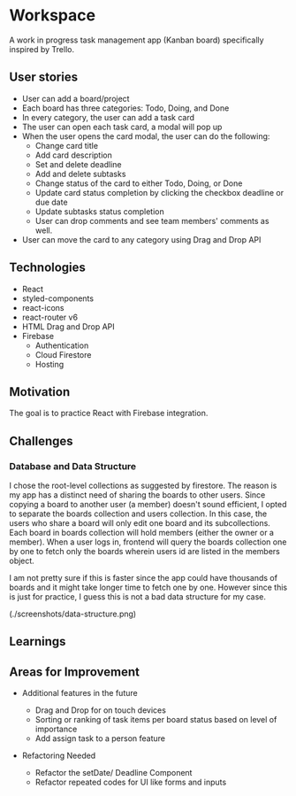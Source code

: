# Workspace

A work in progress task management app (Kanban board) specifically inspired by Trello.

## User stories

-   User can add a board/project
-   Each board has three categories: Todo, Doing, and Done
-   In every category, the user can add a task card
-   The user can open each task card, a modal will pop up
-   When the user opens the card modal, the user can do the following:
    -   Change card title
    -   Add card description
    -   Set and delete deadline
    -   Add and delete subtasks
    -   Change status of the card to either Todo, Doing, or Done
    -   Update card status completion by clicking the checkbox deadline or due date
    -   Update subtasks status completion
    -   User can drop comments and see team members' comments as well.
-   User can move the card to any category using Drag and Drop API

## Technologies

-   React
-   styled-components
-   react-icons
-   react-router v6
-   HTML Drag and Drop API
-   Firebase
    -   Authentication
    -   Cloud Firestore
    -   Hosting

## Motivation

The goal is to practice React with Firebase integration.

## Challenges

### Database and Data Structure

I chose the root-level collections as suggested by firestore. The reason is my app has a distinct need of sharing the boards to other users. Since copying a board to another user (a member) doesn't sound efficient, I opted to separate the boards collection and users collection. In this case, the users who share a board will only edit one board and its subcollections. Each board in boards collection will hold members (either the owner or a member). When a user logs in, frontend will query the boards collection one by one to fetch only the boards wherein users id are listed in the members object.

I am not pretty sure if this is faster since the app could have thousands of boards and it might take longer time to fetch one by one. However since this is just for practice, I guess this is not a bad data structure for my case.

(./screenshots/data-structure.png)

## Learnings

## Areas for Improvement

-   Additional features in the future

    -   Drag and Drop for on touch devices
    -   Sorting or ranking of task items per board status based on level of importance
    -   Add assign task to a person feature

-   Refactoring Needed
    -   Refactor the setDate/ Deadline Component
    -   Refactor repeated codes for UI like forms and inputs
